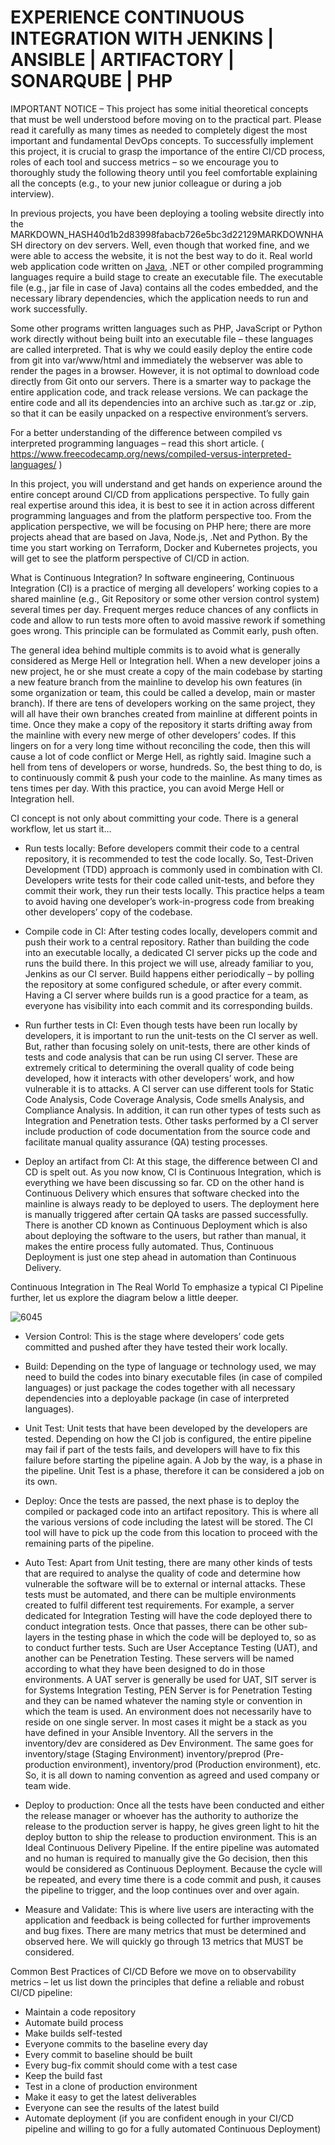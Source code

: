 # EXPERIENCE CONTINUOUS INTEGRATION WITH JENKINS | ANSIBLE | ARTIFACTORY | SONARQUBE | PHP

IMPORTANT NOTICE – This project has some initial theoretical concepts that must be well understood before moving on to the practical
part. Please read it carefully as many times as needed to completely digest the most important and fundamental DevOps concepts. 
To successfully implement this project, it is crucial to grasp the importance of the entire CI/CD process, roles of each tool and
success metrics – so we encourage you to thoroughly study the following theory until you feel comfortable explaining all the concepts
(e.g., to your new junior colleague or during a job interview).

In previous projects, you have been deploying a tooling website directly into the
MARKDOWN_HASH40d1b2d83998fabacb726e5bc3d22129MARKDOWNHASH directory on dev servers. Well, even though that worked fine, and we were 
able to access the website, it is not the best way to do it. Real world web application code written on
[Java](https://en.wikipedia.org/wiki/Java(programming_language)), .NET or other compiled programming languages require a build 
stage to create an executable file. The executable file (e.g., jar file in case of Java) contains all the codes embedded, and the
necessary library dependencies, which the application needs to run and work successfully.

Some other programs written languages such as PHP, JavaScript or Python work directly without being built into an executable file – 
these languages are called interpreted. That is why we could easily deploy the entire code from git into var/www/html and immediately
the webserver was able to render the pages in a browser. However, it is not optimal to download code directly from Git onto our servers.
There is a smarter way to package the entire application code, and track release versions. We can package the entire code and all its
dependencies into an archive such as .tar.gz or .zip, so that it can be easily unpacked on a respective environment’s servers.

For a better understanding of the difference between compiled vs interpreted programming languages – read this short article.
( https://www.freecodecamp.org/news/compiled-versus-interpreted-languages/ )

In this project, you will understand and get hands on experience around the entire concept around CI/CD from applications perspective.
To fully gain real expertise around this idea, it is best to see it in action across different programming languages and from the 
platform perspective too. From the application perspective, we will be focusing on PHP here; there are more projects ahead that are
based on Java, Node.js, .Net and Python. By the time you start working on Terraform, Docker and Kubernetes projects, you will get to
see the platform perspective of CI/CD in action.

What is Continuous Integration?
In software engineering, Continuous Integration (CI) is a practice of merging all developers’ working copies to a shared mainline
(e.g., Git Repository or some other version control system) several times per day. Frequent merges reduce chances of any conflicts
in code and allow to run tests more often to avoid massive rework if something goes wrong. This principle can be formulated as
Commit early, push often.

The general idea behind multiple commits is to avoid what is generally considered as Merge Hell or Integration hell. When a new
developer joins a new project, he or she must create a copy of the main codebase by starting a new feature branch from the mainline
to develop his own features (in some organization or team, this could be called a develop, main or master branch). If there are 
tens of developers working on the same project, they will all have their own branches created from mainline at different points in
time. Once they make a copy of the repository it starts drifting away from the mainline with every new merge of other developers’
codes. If this lingers on for a very long time without reconciling the code, then this will cause a lot of code conflict or Merge 
Hell, as rightly said. Imagine such a hell from tens of developers or worse, hundreds. So, the best thing to do, is to continuously 
commit & push your code to the mainline. As many times as tens times per day. With this practice, you can avoid Merge Hell or
Integration hell.

CI concept is not only about committing your code. There is a general workflow, let us start it…


- Run tests locally: Before developers commit their code to a central repository, it is recommended to test the code locally. So, 
Test-Driven Development (TDD) approach is commonly used in combination with CI. Developers write tests for their code called
unit-tests, and before they commit their work, they run their tests locally. This practice helps a team to avoid having one 
developer’s work-in-progress code from breaking other developers’ copy of the codebase.

- Compile code in CI: After testing codes locally, developers commit and push their work to a central repository. Rather than building
the code into an executable locally, a dedicated CI server picks up the code and runs the build there. In this project we will use, 
already familiar to you, Jenkins as our CI server. Build happens either periodically – by polling the repository at some configured
schedule, or after every commit. Having a CI server where builds run is a good practice for a team, as everyone has visibility into 
each commit and its corresponding builds.

- Run further tests in CI: Even though tests have been run locally by developers, it is important to run the unit-tests on the CI 
server as well. But, rather than focusing solely on unit-tests, there are other kinds of tests and code analysis that can be run 
using CI server. These are extremely critical to determining the overall quality of code being developed, how it interacts with 
other developers’ work, and how vulnerable it is to attacks. A CI server can use different tools for Static Code Analysis, Code 
Coverage Analysis, Code smells Analysis, and Compliance Analysis. In addition, it can run other types of tests such as Integration 
and Penetration tests. Other tasks performed by a CI server include production of code documentation from the source code and 
facilitate manual quality assurance (QA) testing processes.

- Deploy an artifact from CI: At this stage, the difference between CI and CD is spelt out. As you now know, CI is Continuous 
Integration, which is everything we have been discussing so far. CD on the other hand is Continuous Delivery which ensures that
software checked into the mainline is always ready to be deployed to users. The deployment here is manually triggered after 
certain QA tasks are passed successfully. There is another CD known as Continuous Deployment which is also about deploying the
software to the users, but rather than manual, it makes the entire process fully automated. Thus, Continuous Deployment is just 
one step ahead in automation than Continuous Delivery.


Continuous Integration in The Real World
To emphasize a typical CI Pipeline further, let us explore the diagram below a little deeper.



![6045](https://user-images.githubusercontent.com/85270361/210156611-11582c6b-8be8-4aae-8661-eb6fb6ce1e9b.PNG)



- Version Control: This is the stage where developers’ code gets committed and pushed after they have tested their work locally.

- Build: Depending on the type of language or technology used, we may need to build the codes into binary executable files 
(in case of compiled languages) or just package the codes together with all necessary dependencies into a deployable package 
(in case of interpreted languages).

- Unit Test: Unit tests that have been developed by the developers are tested. Depending on how the CI job is configured, the entire 
pipeline may fail if part of the tests fails, and developers will have to fix this failure before starting the pipeline again. A Job
by the way, is a phase in the pipeline. Unit Test is a phase, therefore it can be considered a job on its own.

- Deploy: Once the tests are passed, the next phase is to deploy the compiled or packaged code into an artifact repository. This is 
where all the various versions of code including the latest will be stored. The CI tool will have to pick up the code from this
location to proceed with the remaining parts of the pipeline.

- Auto Test: Apart from Unit testing, there are many other kinds of tests that are required to analyse the quality of code and 
determine how vulnerable the software will be to external or internal attacks. These tests must be automated, and there can be 
multiple environments created to fulfil different test requirements. For example, a server dedicated for Integration Testing will
have the code deployed there to conduct integration tests. Once that passes, there can be other sub-layers in the testing phase in 
which the code will be deployed to, so as to conduct further tests. Such are User Acceptance Testing (UAT), and another can be 
Penetration Testing. These servers will be named according to what they have been designed to do in those environments. A UAT server
is generally be used for UAT, SIT server is for Systems Integration Testing, PEN Server is for Penetration Testing and they can be 
named whatever the naming style or convention in which the team is used. An environment does not necessarily have to reside on one
single server. In most cases it might be a stack as you have defined in your Ansible Inventory. All the servers in the inventory/dev
are considered as Dev Environment. The same goes for inventory/stage (Staging Environment) inventory/preprod 
(Pre-production environment), inventory/prod (Production environment), etc. So, it is all down to naming convention as agreed and used
company or team wide.

- Deploy to production: Once all the tests have been conducted and either the release manager or whoever has the authority to 
authorize the release to the production server is happy, he gives green light to hit the deploy button to ship the release to 
production environment. This is an Ideal Continuous Delivery Pipeline. If the entire pipeline was automated and no human is required
to manually give the Go decision, then this would be considered as Continuous Deployment. Because the cycle will be repeated, and 
every time there is a code commit and push, it causes the pipeline to trigger, and the loop continues over and over again.


- Measure and Validate: This is where live users are interacting with the application and feedback is being collected for further 
improvements and bug fixes. There are many metrics that must be determined and observed here. We will quickly go through 13 metrics
that MUST be considered.


Common Best Practices of CI/CD
Before we move on to observability metrics – let us list down the principles that define a reliable and robust CI/CD pipeline:


- Maintain a code repository
- Automate build process
- Make builds self-tested
- Everyone commits to the baseline every day
- Every commit to baseline should be built
- Every bug-fix commit should come with a test case
- Keep the build fast
- Test in a clone of production environment
- Make it easy to get the latest deliverables
- Everyone can see the results of the latest build
- Automate deployment (if you are confident enough in your CI/CD pipeline and willing to go for a fully automated Continuous Deployment)